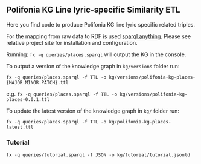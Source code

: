 ## Polifonia KG Line lyric-specific Similarity ETL

Here you find code to produce Polifonia KG line lyric specific related triples.

For the mapping from raw data to RDF is used [sparql.anything](https://github.com/SPARQL-Anything/sparql.anything).
Please see relative project site for installation and configuration.

Running: `fx -q queries/places.sparql` will output the KG in the console.


To output a version of the knowledge graph in `kg/versions` folder run:

```fx -q queries/places.sparql -f TTL -o kg/versions/polifonia-kg-places-{MAJOR.MINOR.PATCH}.ttl```

e.g. ```fx -q queries/places.sparql -f TTL -o kg/versions/polifonia-kg-places-0.0.1.ttl```



To update the latest version of the knowledge graph in `kg/` folder run:

```fx -q queries/places.sparql -f TTL -o kg/polifonia-kg-places-latest.ttl```


### Tutorial

```fx -q queries/tutorial.sparql -f JSON -o kg/tutorial/tutorial.jsonld```

